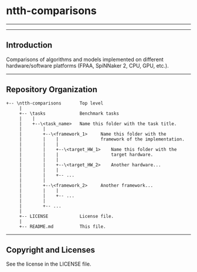 # ntth-comparisons
--------------------------------------------------

------------
Introduction
------------
Comparisons of algorithms and models implemented on different hardware/software platforms (FPAA, SpiNNaker 2, CPU, GPU, etc.).

-----------------------
Repository Organization
-----------------------

    +-- \ntth-comparisons       Top level 
         |
         +-- \tasks             Benchmark tasks
         |    |              
         |    +--\<task_name>   Name this folder with the task title.
         |        |                             
         |        +--\<framework_1>     Name this folder with the
         |        |    |                framework of the implementation.
         |        |    |    
         |        |    +--\<target_HW_1>    Name this folder with the 
         |        |    |                    target hardware.
         |        |    | 
         |        |    +--\<target_HW_2>    Another hardware...
         |        |    |
         |        |    +-- ...
         |        |
         |        +--\<framework_2>     Another framework...
         |        |    |
         |        |    +-- ...
         |        |
         |        +-- ...     
         |
         +-- LICENSE            License file.
         |
         +-- README.md          This file.

----------------------
Copyright and Licenses
----------------------

See the license in the LICENSE file.